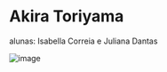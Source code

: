 # Akira Toriyama

alunas: Isabella Correia e Juliana Dantas

![image](https://github.com/user-attachments/assets/9d7cf67e-9e7e-4a0e-a5ea-4a9f4c8d59fe)






